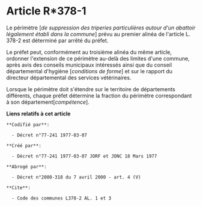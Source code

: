 # Article R*378-1

Le périmètre [*de suppression des triperies particulières autour d'un abattoir légalement établi dans la commune*] prévu au
premier alinéa de l'article L. 378-2 est déterminé par arrêté du préfet.

Le préfet peut, conformément au troisième alinéa du même article, ordonner l'extension de ce périmètre au-delà des limites
d'une commune, après avis des conseils municipaux intéressés ainsi que du conseil départemental d'hygiène [*conditions de
forme*] et sur le rapport du directeur départemental des services vétérinaires.

Lorsque le périmètre doit s'étendre sur le territoire de départements différents, chaque préfet détermine la fraction du
périmètre correspondant à son département[*compétence*].

**Liens relatifs à cet article**

	**Codifié par**:

	  - Décret n°77-241 1977-03-07

	**Créé par**:

	  - Décret n°77-241 1977-03-07 JORF et JONC 18 Mars 1977

	**Abrogé par**:

	  - Décret n°2000-318 du 7 avril 2000 - art. 4 (V)

	**Cite**:

	  - Code des communes L378-2 AL. 1 et 3
